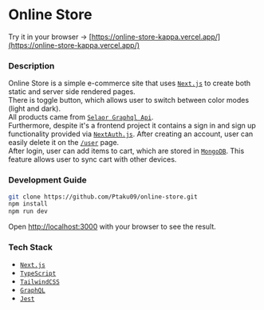 # Online Store
Try it in your browser -> [https://online-store-kappa.vercel.app/](https://online-store-kappa.vercel.app/)

### Description

Online Store is a simple e-commerce site that uses [`Next.js`](https://nextjs.org/) to create both static and server side rendered pages.\
There is toggle button, which allows user to switch between color modes (light and dark).\
All products came from [`Selaor Graphql Api`](https://vercel.saleor.cloud/graphql/).\
Furthermore, despite it's a frontend project it contains a sign in and sign up functionality provided via [`NextAuth.js`](https://nextauth.js.org/).
After creating an account, user can easily delete it on the [`/user`](https://online-store-kappa.vercel.app/user) page.\
After login, user can add items to cart, which are stored in [`MongoDB`](https://www.mongodb.com/). This feature allows user to sync cart with other devices.

### Development Guide

```bash
git clone https://github.com/Ptaku09/online-store.git
npm install
npm run dev
```

Open [http://localhost:3000](http://localhost:3000) with your browser to see the result.

### Tech Stack

- [`Next.js`](https://nextjs.org/)
- [`TypeScript`](https://www.typescriptlang.org/)
- [`TailwindCSS`](https://tailwindcss.com/)
- [`GraphQL`](https://graphql.org/)
- [`Jest`](https://jestjs.io/)